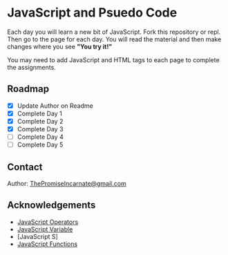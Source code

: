 # JavaScript and Psuedo Code

  Each day you will learn a new bit of JavaScript. Fork this repository or repl. Then go to the page for each day. You
  will read the material and then make changes where you see **"You try it!"**

You may need to add JavaScript and HTML tags to each page to complete the assignments.

## Roadmap

- [x] Update Author on Readme
- [x] Complete Day 1
- [x] Complete Day 2
- [x] Complete Day 3
- [ ] Complete Day 4
- [ ] Complete Day 5

## Contact

Author: ThePromiseIncarnate@gmail.com

## Acknowledgements

* [JavaScript Operators](https://www.w3schools.com/js/js_operators.asp)
* [JavaScript Variable](https://www.w3schools.com/js/js_variables.asp)
* [JavaScript S]
* [JavaScript Functions](https://www.w3schools.com/js/js_functions.asp)